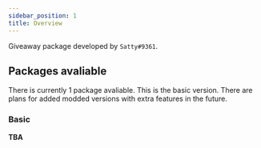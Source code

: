 ```yaml
---
sidebar_position: 1
title: Overview
---
```


Giveaway package developed by `Satty#9361`.

## Packages avaliable

There is currently 1 package avaliable. This is the basic version. There are plans for added modded versions with extra features in the future.

### Basic

**TBA**
